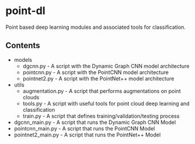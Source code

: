 # point-dl
Point based deep learning modules and associated tools for classification.

## Contents
* models
  * dgcnn.py - A script with the Dynamic Graph CNN model architecture
  * pointcnn.py - A script with the PointCNN model architecture
  * pointnet2.py - A script with the PointNet++ model architecture
* utils
  * augmentation.py - A script that performs augmentations on point clouds
  * tools.py - A script with useful tools for point cloud deep learning and classification
  * train.py - A script that defines training/validation/testing process
* dgcnn_main.py - A script that runs the Dynamic Graph CNN Model
* pointcnn_main.py - A script that runs the PointCNN Model
* pointnet2_main.py - A script that runs the PointNet++ Model
